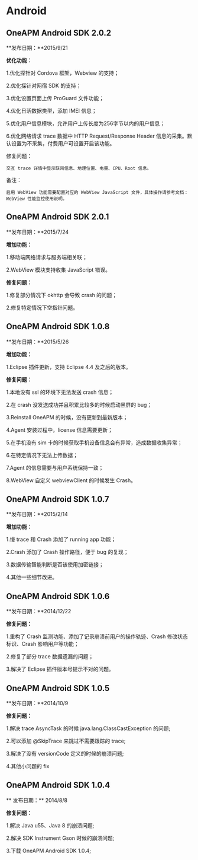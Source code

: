 # Android

## OneAPM Android SDK 2.0.2

**发布日期：**2015/9/21

**优化功能：**

1.优化探针对 Cordova 框架，Webview 的支持；

2.优化探针对网宿 SDK 的支持；

3.优化设置页面上传 ProGuard 文件功能；

4.优化日活数据类型，添加 IMEI 信息；

5.优化用户信息模块，允许用户上传长度为256字节以内的用户信息；

6.优化网络请求 trace 数据中 HTTP Request/Response Header 信息的采集。默认设置为不采集，付费用户可设置开启该功能。

修复问题：

    交互 trace 详情中显示联网信息、地理位置、电量、CPU、Root 信息。

备注：

    启用 WebView 功能需要配置对应的 WebView JavaScript 文件，具体操作请参考文档：WebView 性能监控使用说明。

## OneAPM Android SDK 2.0.1

**发布日期：**2015/7/24

**增加功能：**

1.移动端网络请求与服务端相关联；

2.WebView 模块支持收集 JavaScript 错误。

**修复问题：**

1.修复部分情况下 okhttp 会导致 crash 的问题；

2.修复特定情况下空指针问题。

## OneAPM Android SDK 1.0.8

**发布日期：**2015/5/26

**增加功能：**

1.Eclipse 插件更新，支持 Eclipse 4.4 及之后的版本。

**修复问题：**

1.本地没有 ssl 的环境下无法发送 crash 信息；

2.在 crash 没发送成功并且积累比较多的时候启动黑屏的 bug；

3.Reinstall OneAPM 的时候，没有更新到最新版本；

4.Agent 安装过程中，license 信息需要更新；

5.在手机没有 sim 卡的时候获取手机设备信息会有异常，造成数据收集异常；

6.在特定情况下无法上传数据；

7.Agent 的信息需要与用户系统保持一致；

8.WebView 自定义 webviewClient 的时候发生 Crash。

## OneAPM Android SDK 1.0.7

**发布日期：**2015/2/14

**增加功能：**

1.慢 trace 和 Crash 添加了 running app 功能；

2.Crash 添加了 Crash 操作路径，便于 bug 的复现；

3.数据传输智能判断是否该使用加密链接；

4.其他一些细节改进。 

## OneAPM Android SDK 1.0.6

**发布日期：**2014/12/22

**修复问题：**

1.重构了 Crash 监测功能、添加了记录崩溃前用户的操作轨迹、Crash 修改状态标识、Crash 影响用户等功能；

2.修复了部分 trace 数据遗漏的问题；

3.解决了 Eclipse 插件版本号提示不对的问题。

## OneAPM Android SDK 1.0.5

**发布日期：**2014/10/9

**修复问题：**

1.解决 trace AsyncTask 的时候 java.lang.ClassCastException 的问题;

2.可以添加 @SkipTrace 来跳过不需要跟踪的 trace;

3.解决了没有 versionCode 定义的时候的崩溃问题;

4.其他小问题的 fix 

## OneAPM Android SDK 1.0.4

** 发布日期：**
2014/8/8

**修复问题：**

1.解决 Java u55、Java 8 的崩溃问题;

2.解决 SDK Instrument Gson 时候的崩溃问题;

3.下载 OneAPM Android SDK 1.0.4;